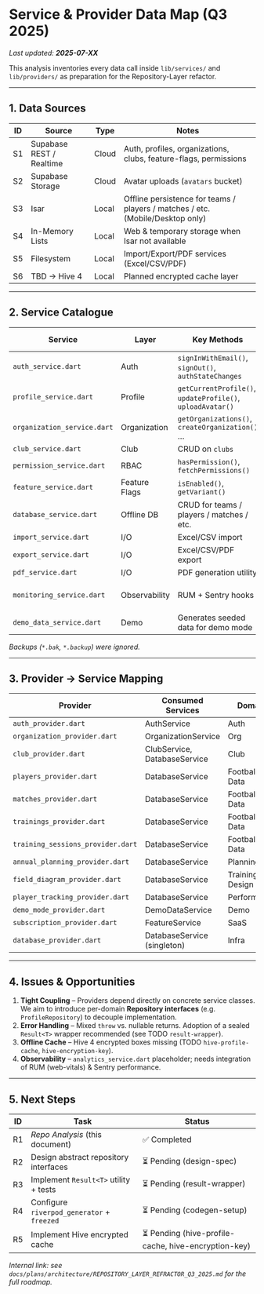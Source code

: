 # Service & Provider Data Map (Q3 2025)

_Last updated: **2025-07-XX**_

This analysis inventories every data call inside `lib/services/` and `lib/providers/` as preparation for the Repository-Layer refactor.

---

## 1. Data Sources

| ID | Source | Type | Notes |
|----|--------|------|-------|
| S1 | Supabase REST / Realtime | Cloud | Auth, profiles, organizations, clubs, feature-flags, permissions |
| S2 | Supabase Storage | Cloud | Avatar uploads (`avatars` bucket) |
| S3 | Isar | Local | Offline persistence for teams / players / matches / etc. (Mobile/Desktop only) |
| S4 | In-Memory Lists | Local | Web & temporary storage when Isar not available |
| S5 | Filesystem | Local | Import/Export/PDF services (Excel/CSV/PDF) |
| S6 | TBD → Hive 4 | Local | Planned encrypted cache layer |

---

## 2. Service Catalogue

| Service | Layer | Key Methods | Primary Source(s) |
|---------|-------|-------------|-------------------|
| `auth_service.dart` | Auth | `signInWithEmail()`, `signOut()`, `authStateChanges` | S1 |
| `profile_service.dart` | Profile | `getCurrentProfile()`, `updateProfile()`, `uploadAvatar()` | S1, S2 |
| `organization_service.dart` | Organization | `getOrganizations()`, `createOrganization()` … | S1 |
| `club_service.dart` | Club | CRUD on `clubs` | S1 |
| `permission_service.dart` | RBAC | `hasPermission()`, `fetchPermissions()` | S1 |
| `feature_service.dart` | Feature Flags | `isEnabled()`, `getVariant()` | S1 |
| `database_service.dart` | Offline DB | CRUD for teams / players / matches / etc. | S3 / S4 |
| `import_service.dart` | I/O | Excel/CSV import | S5 |
| `export_service.dart` | I/O | Excel/CSV/PDF export | S5 |
| `pdf_service.dart` | I/O | PDF generation utility | S5 |
| `monitoring_service.dart` | Observability | RUM + Sentry hooks | S1 (future), S6 |
| `demo_data_service.dart` | Demo | Generates seeded data for demo mode | Local |

_Backups (`*.bak`, `*.backup`) were ignored._

---

## 3. Provider → Service Mapping

| Provider | Consumed Services | Domain |
|----------|-------------------|--------|
| `auth_provider.dart` | AuthService | Auth |
| `organization_provider.dart` | OrganizationService | Org |
| `club_provider.dart` | ClubService, DatabaseService | Club |
| `players_provider.dart` | DatabaseService | Football Data |
| `matches_provider.dart` | DatabaseService | Football Data |
| `trainings_provider.dart` | DatabaseService | Football Data |
| `training_sessions_provider.dart` | DatabaseService | Football Data |
| `annual_planning_provider.dart` | DatabaseService | Planning |
| `field_diagram_provider.dart` | DatabaseService | Training Design |
| `player_tracking_provider.dart` | DatabaseService | Performance |
| `demo_mode_provider.dart` | DemoDataService | Demo |
| `subscription_provider.dart` | FeatureService | SaaS |
| `database_provider.dart` | DatabaseService (singleton) | Infra |

---

## 4. Issues & Opportunities

1. **Tight Coupling** – Providers depend directly on concrete service classes. We aim to introduce per-domain **Repository interfaces** (e.g. `ProfileRepository`) to decouple implementation.
2. **Error Handling** – Mixed `throw` vs. nullable returns. Adoption of a sealed `Result<T>` wrapper recommended (see TODO `result-wrapper`).
3. **Offline Cache** – Hive 4 encrypted boxes missing (TODO `hive-profile-cache`, `hive-encryption-key`).
4. **Observability** – `analytics_service.dart` placeholder; needs integration of RUM (web-vitals) & Sentry performance.

---

## 5. Next Steps

| ID | Task | Status |
|----|------|--------|
| R1 | _Repo Analysis_ (this document) | ✅ Completed |
| R2 | Design abstract repository interfaces | ⏳ Pending (design-spec) |
| R3 | Implement `Result<T>` utility + tests | ⏳ Pending (result-wrapper) |
| R4 | Configure `riverpod_generator` + `freezed` | ⏳ Pending (codegen-setup) |
| R5 | Implement Hive encrypted cache | ⏳ Pending (hive-profile-cache, hive-encryption-key) |

_Internal link: see `docs/plans/architecture/REPOSITORY_LAYER_REFRACTOR_Q3_2025.md` for the full roadmap._

